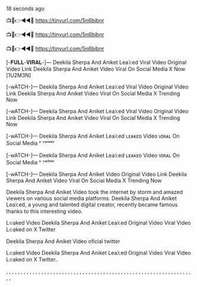 18 seconds ago

📺📱👉◄◄🔴  https://tinyurl.com/5n6bjbnr

📺📱👉◄◄🔴  https://tinyurl.com/5n6bjbnr

📺📱👉◄◄🔴  https://tinyurl.com/5n6bjbnr


[-𝐅𝐔𝐋𝐋-𝐕𝐈𝐑𝐀𝐋-]— Deekila Sherpa And Aniket Lea𝚔ed Viral Video Original Video Link Deekila Sherpa And Aniket Video Viral On Social Media X Now [1U2M3N]

[-wATCH-]— Deekila Sherpa And Aniket Lea𝚔ed Viral Video Original Video Link Deekila Sherpa And Aniket Video Viral On Social Media X Trending Now

[-wATCH-]— Deekila Sherpa And Aniket Lea𝚔ed Viral Video Original Video Link Deekila Sherpa And Aniket Video Viral On Social Media X Trending Now

[-wATCH-]— Deekila Sherpa And Aniket Lea𝚔ed ʟᴇᴀᴋᴇᴅ Video ᴠɪʀᴀʟ On Social Media ˣ ᵀʷⁱᵗᵗᵉʳ

[-wATCH-]— Deekila Sherpa And Aniket Lea𝚔ed ʟᴇᴀᴋᴇᴅ Video ᴠɪʀᴀʟ On Social Media ˣ ᵀʷⁱᵗᵗᵉʳ

[-wATCH-]— Deekila Sherpa And Aniket Video Original Video Link Deekila Sherpa And Aniket Video Viral On Social Media X Trending Now

Deekila Sherpa And Aniket Video took the internet by storm and amazed viewers on various social media platforms. Deekila Sherpa And Aniket Lea𝚔ed, a young and talented digital creator, recently became famous thanks to this interesting video.

L𝚎aked Video Deekila Sherpa And Aniket Lea𝚔ed Original Video Viral Video L𝚎aked on X Twitter

Deekila Sherpa And Aniket Video oficial twitter

L𝚎aked Video Deekila Sherpa And Aniket Lea𝚔ed Original Video Viral Video L𝚎aked on X Twitter..

, , , , , , , , , , , , , , , , , , , , , , , , , , , , , , , , , , , , , , , , , , , , , , , , , , , , , , , , , , , , , , , , ,
